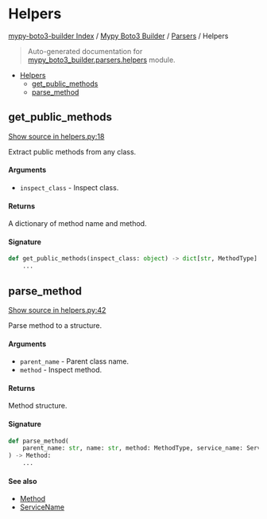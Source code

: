 # Helpers

[mypy-boto3-builder Index](../../README.md#mypy-boto3-builder-index) /
[Mypy Boto3 Builder](../index.md#mypy-boto3-builder) /
[Parsers](./index.md#parsers) /
Helpers

> Auto-generated documentation for [mypy_boto3_builder.parsers.helpers](https://github.com/youtype/mypy_boto3_builder/blob/main/mypy_boto3_builder/parsers/helpers.py) module.

- [Helpers](#helpers)
  - [get_public_methods](#get_public_methods)
  - [parse_method](#parse_method)

## get_public_methods

[Show source in helpers.py:18](https://github.com/youtype/mypy_boto3_builder/blob/main/mypy_boto3_builder/parsers/helpers.py#L18)

Extract public methods from any class.

#### Arguments

- `inspect_class` - Inspect class.

#### Returns

A dictionary of method name and method.

#### Signature

```python
def get_public_methods(inspect_class: object) -> dict[str, MethodType]:
    ...
```



## parse_method

[Show source in helpers.py:42](https://github.com/youtype/mypy_boto3_builder/blob/main/mypy_boto3_builder/parsers/helpers.py#L42)

Parse method to a structure.

#### Arguments

- `parent_name` - Parent class name.
- `method` - Inspect method.

#### Returns

Method structure.

#### Signature

```python
def parse_method(
    parent_name: str, name: str, method: MethodType, service_name: ServiceName
) -> Method:
    ...
```

#### See also

- [Method](../structures/method.md#method)
- [ServiceName](../service_name.md#servicename)


